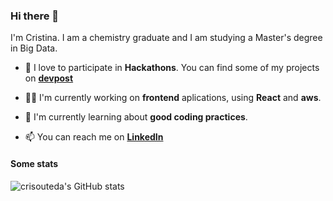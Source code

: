 ### Hi there 👋

I'm Cristina. I am a chemistry graduate and I am studying a Master's degree in Big Data.

- 🏅 I love to participate in **Hackathons**. You can find some of my projects on [**devpost**](https://devpost.com/cristina-outeda-rua)

- 👨‍💻 I'm currently working on **frontend** aplications, using **React** and **aws**.

- 🌱 I'm currently learning about **good coding practices**.

- 📫 You can reach me on [**LinkedIn**](https://www.linkedin.com/in/cristina-outeda-r%C3%BAa-a612656b/)


#### Some stats
![crisouteda's GitHub stats](https://github-readme-stats.vercel.app/api?username=crisouteda&count_private=true&show_icons=true&hide=stars,issues)
